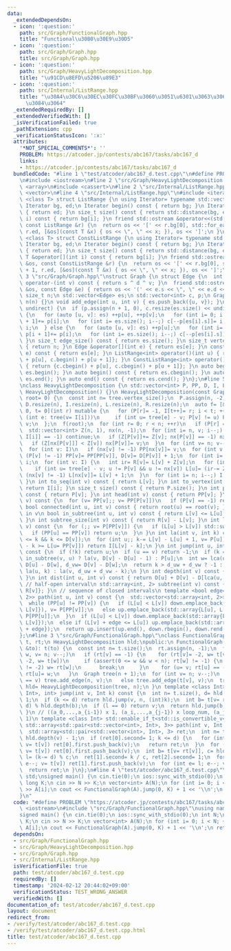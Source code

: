 ```yaml
---
data:
  _extendedDependsOn:
  - icon: ':question:'
    path: src/Graph/FunctionalGraph.hpp
    title: "Functional\u30B0\u30E9\u30D5"
  - icon: ':question:'
    path: src/Graph/Graph.hpp
    title: src/Graph/Graph.hpp
  - icon: ':question:'
    path: src/Graph/HeavyLightDecomposition.hpp
    title: "\u91CD\u8EFD\u5206\u89E3"
  - icon: ':question:'
    path: src/Internal/ListRange.hpp
    title: "\u30A4\u30C6\u30EC\u30FC\u30BF\u3060\u3051\u6301\u3063\u3066\u304A\u304F\
      \u3084\u3064"
  _extendedRequiredBy: []
  _extendedVerifiedWith: []
  _isVerificationFailed: true
  _pathExtension: cpp
  _verificationStatusIcon: ':x:'
  attributes:
    '*NOT_SPECIAL_COMMENTS*': ''
    PROBLEM: https://atcoder.jp/contests/abc167/tasks/abc167_d
    links:
    - https://atcoder.jp/contests/abc167/tasks/abc167_d
  bundledCode: "#line 1 \"test/atcoder/abc167_d.test.cpp\"\n#define PROBLEM \"https://atcoder.jp/contests/abc167/tasks/abc167_d\"\
    \n#include <iostream>\n#line 2 \"src/Graph/HeavyLightDecomposition.hpp\"\n#include\
    \ <array>\n#include <cassert>\n#line 2 \"src/Internal/ListRange.hpp\"\n#include\
    \ <vector>\n#line 4 \"src/Internal/ListRange.hpp\"\n#include <iterator>\ntemplate\
    \ <class T> struct ListRange {\n using Iterator= typename std::vector<T>::iterator;\n\
    \ Iterator bg, ed;\n Iterator begin() const { return bg; }\n Iterator end() const\
    \ { return ed; }\n size_t size() const { return std::distance(bg, ed); }\n T &operator[](int\
    \ i) const { return bg[i]; }\n friend std::ostream &operator<<(std::ostream &os,\
    \ const ListRange &r) {\n  return os << '[' << r.bg[0], std::for_each(r.bg + 1,\
    \ r.ed, [&os](const T &x) { os << \", \" << x; }), os << ']';\n }\n};\ntemplate\
    \ <class T> struct ConstListRange {\n using Iterator= typename std::vector<T>::const_iterator;\n\
    \ Iterator bg, ed;\n Iterator begin() const { return bg; }\n Iterator end() const\
    \ { return ed; }\n size_t size() const { return std::distance(bg, ed); }\n const\
    \ T &operator[](int i) const { return bg[i]; }\n friend std::ostream &operator<<(std::ostream\
    \ &os, const ConstListRange &r) {\n  return os << '[' << r.bg[0], std::for_each(r.bg\
    \ + 1, r.ed, [&os](const T &x) { os << \", \" << x; }), os << ']';\n }\n};\n#line\
    \ 3 \"src/Graph/Graph.hpp\"\nstruct Graph {\n struct Edge {\n  int s, d;\n  int\
    \ operator-(int v) const { return s ^ d ^ v; }\n  friend std::ostream &operator<<(std::ostream\
    \ &os, const Edge &e) { return os << '(' << e.s << \", \" << e.d << ')'; }\n };\n\
    \ size_t n;\n std::vector<Edge> es;\n std::vector<int> c, p;\n Graph(int n= 0):\
    \ n(n) {}\n void add_edge(int u, int v) { es.push_back({u, v}); }\n void build(bool\
    \ undirect) {\n  if (p.assign(n + 1, 0), c.resize(es.size() << undirect); undirect)\
    \ {\n   for (auto [u, v]: es) ++p[u], ++p[v];\n   for (int i= 0; i < n; ++i) p[i\
    \ + 1]+= p[i];\n   for (int i= es.size(); i--;) c[--p[es[i].s]]= i, c[--p[es[i].d]]=\
    \ i;\n  } else {\n   for (auto [u, v]: es) ++p[u];\n   for (int i= 0; i < n; ++i)\
    \ p[i + 1]+= p[i];\n   for (int i= es.size(); i--;) c[--p[es[i].s]]= i;\n  }\n\
    \ }\n size_t edge_size() const { return es.size(); }\n size_t vertex_size() const\
    \ { return n; }\n Edge &operator[](int e) { return es[e]; }\n const Edge &operator[](int\
    \ e) const { return es[e]; }\n ListRange<int> operator()(int u) { return {c.begin()\
    \ + p[u], c.begin() + p[u + 1]}; }\n ConstListRange<int> operator()(int u) const\
    \ { return {c.cbegin() + p[u], c.cbegin() + p[u + 1]}; }\n auto begin() { return\
    \ es.begin(); }\n auto begin() const { return es.cbegin(); }\n auto end() { return\
    \ es.end(); }\n auto end() const { return es.cend(); }\n};\n#line 5 \"src/Graph/HeavyLightDecomposition.hpp\"\
    \nclass HeavyLightDecomposition {\n std::vector<int> P, PP, D, I, L, R;\npublic:\n\
    \ HeavyLightDecomposition() {}\n HeavyLightDecomposition(const Graph &tree, int\
    \ root= 0) {\n  const int n= tree.vertex_size();\n  P.assign(n, -2), PP.resize(n),\
    \ D.resize(n), I.resize(n), L.resize(n), R.resize(n);\n  auto f= [&, i= 0, v=\
    \ 0, t= 0](int r) mutable {\n   for (P[r]= -1, I[t++]= r; i < t; ++i)\n    for\
    \ (int e: tree(v= I[i]))\n     if (int u= tree[e] - v; P[v] != u) P[I[t++]= u]=\
    \ v;\n  };\n  f(root);\n  for (int r= 0; r < n; ++r)\n   if (P[r] == -2) f(r);\n\
    \  std::vector<int> Z(n, 1), nx(n, -1);\n  for (int i= n, v; i--;) {\n   if (P[v=\
    \ I[i]] == -1) continue;\n   if (Z[P[v]]+= Z[v]; nx[P[v]] == -1) nx[P[v]]= v;\n\
    \   if (Z[nx[P[v]]] < Z[v]) nx[P[v]]= v;\n  }\n  for (int v= n; v--;) PP[v]= v;\n\
    \  for (int v: I)\n   if (nx[v] != -1) PP[nx[v]]= v;\n  for (int v: I)\n   if\
    \ (P[v] != -1) PP[v]= PP[PP[v]], D[v]= D[P[v]] + 1;\n  for (int i= n; i--;) L[I[i]]=\
    \ i;\n  for (int v: I) {\n   int ir= R[v]= L[v] + Z[v];\n   for (int e: tree(v))\n\
    \    if (int u= tree[e] - v; u != P[v] && u != nx[v]) L[u]= (ir-= Z[u]);\n   if\
    \ (nx[v] != -1) L[nx[v]]= L[v] + 1;\n  }\n  for (int i= n; i--;) I[L[i]]= i;\n\
    \ }\n int to_seq(int v) const { return L[v]; }\n int to_vertex(int i) const {\
    \ return I[i]; }\n size_t size() const { return P.size(); }\n int parent(int v)\
    \ const { return P[v]; }\n int head(int v) const { return PP[v]; }\n int root(int\
    \ v) const {\n  for (v= PP[v];; v= PP[P[v]])\n   if (P[v] == -1) return v;\n }\n\
    \ bool connected(int u, int v) const { return root(u) == root(v); }\n // u is\
    \ in v\n bool in_subtree(int u, int v) const { return L[v] <= L[u] && L[u] < R[v];\
    \ }\n int subtree_size(int v) const { return R[v] - L[v]; }\n int lca(int u, int\
    \ v) const {\n  for (;; v= P[PP[v]]) {\n   if (L[u] > L[v]) std::swap(u, v);\n\
    \   if (PP[u] == PP[v]) return u;\n  }\n }\n int la(int v, int k) const {\n  assert(0\
    \ <= k && k <= D[v]);\n  for (int u;; k-= L[v] - L[u] + 1, v= P[u])\n   if (L[v]\
    \ - k >= L[u= PP[v]]) return I[L[v] - k];\n }\n int jump(int u, int v, int k)\
    \ const {\n  if (!k) return u;\n  if (u == v) return -1;\n  if (k == 1) return\
    \ in_subtree(v, u) ? la(v, D[v] - D[u] - 1) : P[u];\n  int w= lca(u, v), d_uw=\
    \ D[u] - D[w], d_vw= D[v] - D[w];\n  return k > d_uw + d_vw ? -1 : k <= d_uw ?\
    \ la(u, k) : la(v, d_uw + d_vw - k);\n }\n int depth(int v) const { return D[v];\
    \ }\n int dist(int u, int v) const { return D[u] + D[v] - D[lca(u, v)] * 2; }\n\
    \ // half-open interval\n std::array<int, 2> subtree(int v) const { return std::array{L[v],\
    \ R[v]}; }\n // sequence of closed intervals\n template <bool edge= 0> std::vector<std::array<int,\
    \ 2>> path(int u, int v) const {\n  std::vector<std::array<int, 2>> up, down;\n\
    \  while (PP[u] != PP[v]) {\n   if (L[u] < L[v]) down.emplace_back(std::array{L[PP[v]],\
    \ L[v]}), v= P[PP[v]];\n   else up.emplace_back(std::array{L[u], L[PP[u]]}), u=\
    \ P[PP[u]];\n  }\n  if (L[u] < L[v]) down.emplace_back(std::array{L[u] + edge,\
    \ L[v]});\n  else if (L[v] + edge <= L[u]) up.emplace_back(std::array{L[u], L[v]\
    \ + edge});\n  return up.insert(up.end(), down.rbegin(), down.rend()), up;\n }\n\
    };\n#line 3 \"src/Graph/FunctionalGraph.hpp\"\nclass FunctionalGraph {\n std::vector<int>\
    \ t, rt;\n HeavyLightDecomposition hld;\npublic:\n FunctionalGraph(const std::vector<int>\
    \ &to): t(to) {\n  const int n= t.size();\n  rt.assign(n, -1);\n  for (int u,\
    \ w, v= n; v--;)\n   if (rt[v] == -1) {\n    for (rt[v]= -2, w= t[v];; rt[w]=\
    \ -2, w= t[w])\n     if (assert(0 <= w && w < n); rt[w] != -1) {\n      if (rt[w]\
    \ != -2) w= rt[w];\n      break;\n     }\n    for (u= v; rt[u] == -2; u= t[u])\
    \ rt[u]= w;\n   }\n  Graph tree(n + 1);\n  for (int v= n; v--;)\n   if (rt[v]\
    \ == v) tree.add_edge(n, v);\n   else tree.add_edge(t[v], v);\n  tree.build(0),\
    \ hld= HeavyLightDecomposition(tree, n);\n }\n template <class Int> std::enable_if_t<std::is_convertible_v<int,\
    \ Int>, int> jump(int v, Int k) const {\n  int n= t.size(), d= hld.depth(v) -\
    \ 1;\n  if (k <= d) return hld.jump(v, n, (int)k);\n  int b= t[v= rt[v]], l= (k-=\
    \ d) % hld.depth(b);\n  if (l == 0) return v;\n  return hld.jump(b, n, l - 1);\n\
    \ }\n // ((a_0,...,a_{i-1}) x 1, (a_i,...,a_{j-1}) x loop_num, (a_j,...,a_m) x\
    \ 1)\n template <class Int> std::enable_if_t<std::is_convertible_v<int, Int>,\
    \ std::array<std::pair<std::vector<int>, Int>, 3>> path(int v, Int k) const {\n\
    \  std::array<std::pair<std::vector<int>, Int>, 3> ret;\n  int n= t.size(), d=\
    \ hld.depth(v) - 1;\n  if (ret[0].second= 1; k <= d) {\n   for (int e= k; e--;\
    \ v= t[v]) ret[0].first.push_back(v);\n   return ret;\n  }\n  for (int e= d; e--;\
    \ v= t[v]) ret[0].first.push_back(v);\n  int b= t[v= rt[v]], c= hld.depth(b),\
    \ l= (k-= d) % c;\n  ret[1].second= k / c, ret[2].second= 1;\n  for (int e= c;\
    \ e--; v= t[v]) ret[1].first.push_back(v);\n  for (int e= l; e--; v= t[v]) ret[2].first.push_back(v);\n\
    \  return ret;\n }\n};\n#line 4 \"test/atcoder/abc167_d.test.cpp\"\nusing namespace\
    \ std;\nsigned main() {\n cin.tie(0);\n ios::sync_with_stdio(0);\n int N;\n long\
    \ long K;\n cin >> N >> K;\n vector<int> A(N);\n for (int i= 0; i < N; ++i) cin\
    \ >> A[i];\n cout << FunctionalGraph(A).jump(0, K) + 1 << '\\n';\n return 0;\n\
    }\n"
  code: "#define PROBLEM \"https://atcoder.jp/contests/abc167/tasks/abc167_d\"\n#include\
    \ <iostream>\n#include \"src/Graph/FunctionalGraph.hpp\"\nusing namespace std;\n\
    signed main() {\n cin.tie(0);\n ios::sync_with_stdio(0);\n int N;\n long long\
    \ K;\n cin >> N >> K;\n vector<int> A(N);\n for (int i= 0; i < N; ++i) cin >>\
    \ A[i];\n cout << FunctionalGraph(A).jump(0, K) + 1 << '\\n';\n return 0;\n}"
  dependsOn:
  - src/Graph/FunctionalGraph.hpp
  - src/Graph/HeavyLightDecomposition.hpp
  - src/Graph/Graph.hpp
  - src/Internal/ListRange.hpp
  isVerificationFile: true
  path: test/atcoder/abc167_d.test.cpp
  requiredBy: []
  timestamp: '2024-02-12 20:44:02+09:00'
  verificationStatus: TEST_WRONG_ANSWER
  verifiedWith: []
documentation_of: test/atcoder/abc167_d.test.cpp
layout: document
redirect_from:
- /verify/test/atcoder/abc167_d.test.cpp
- /verify/test/atcoder/abc167_d.test.cpp.html
title: test/atcoder/abc167_d.test.cpp
---
```


